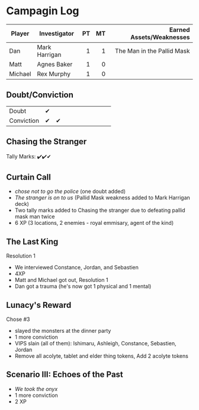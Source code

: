 # Campagin Log

| Player  | Investigator  |   PT |   MT |   Earned Assets/Weaknesses |
| ------- | ------------- | ---: | ---: | -------------------------: |
| Dan     | Mark Harrigan |    1 |    1 | The Man in the Pallid Mask |
| Matt    | Agnes Baker   |    1 |    0 |                            |
| Michael | Rex Murphy    |    1 |    0 |                            |


## Doubt/Conviction

|            |     |     |     |     |     |     |     |     |     |     |
| ---------- | --- | --- | --- | --- | --- | --- | --- | --- | --- | --- |
| Doubt      | ✔   |     |     |     |     |     |     |     |     |     |
| Conviction | ✔   | ✔   |     |     |     |     |     |     |     |     |

## Chasing the Stranger

Tally Marks: ✔️✔️✔

## Curtain Call

* *chose not to go the police*  (one doubt added)
* *The stranger is on to us* (Pallid Mask weakness added to Mark Harrigan deck)
* Two tally marks added to Chasing the stranger due to defeating pallid mask man twice
* 6 XP (3 locations, 2 enemies - royal emmisary, agent of the kind)
  
## The Last King

Resolution 1

* We interviewed Constance, Jordan, and Sebastien
* 4XP
* Matt and Michael got out, Resolution 1
* Dan got a trauma (he's now got 1 physical and 1 mental)

## Lunacy's Reward

Chose #3

* slayed the monsters at the dinner party
* 1 more conviction
* VIPS slain (all of them): Ishimaru, Ashleigh, Constance, Sebastien, Jordan
* Remove all acolyte, tablet and elder thing tokens, Add 2 acolyte tokens

## Scenario III: Echoes of the Past

* *We took the onyx*
* 1 more conviction
* 2 XP